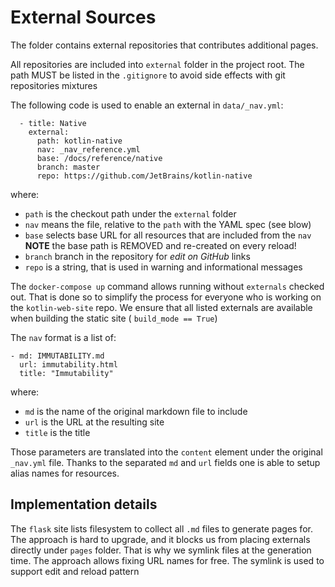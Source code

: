 # External Sources 

The folder contains external repositories that contributes additional pages.

All repositories are included into `external` folder in the project root.
The path MUST be listed in the `.gitignore` to avoid side effects with git repositories mixtures

The following code is used to enable an external in `data/_nav.yml`:
```
  - title: Native
    external:
      path: kotlin-native
      nav: _nav_reference.yml
      base: /docs/reference/native
      branch: master
      repo: https://github.com/JetBrains/kotlin-native
```
where:
- `path` is the checkout path under the `external` folder 
- `nav` means the file, relative to the `path` with the YAML spec (see blow)  
- `base` selects base URL for all resources that are included from the `nav`  
   **NOTE** the base path is REMOVED and re-created on every reload!
- `branch` branch in the repository for *edit on GitHub* links
- `repo` is a string, that is used in warning and informational messages 

The `docker-compose up` command allows running without `externals` checked out.
That is done so to simplify the process for everyone who is working on the
`kotlin-web-site` repo. We ensure that all listed externals are available when 
building the static site ( `build_mode == True`)

The `nav` format is a list of:
```
- md: IMMUTABILITY.md
  url: immutability.html
  title: "Immutability"
```

where:
- `md` is the name of the original markdown file to include 
- `url` is the URL at the resulting site 
- `title` is the title 

Those parameters are translated into the `content` element under the original `_nav.yml` file. Thanks to the separated `md` and `url` fields one is able to setup alias names for resources.

## Implementation details
The `flask` site lists filesystem to collect all `.md` files to generate pages for.
The approach is hard to upgrade, and it blocks us from placing externals directly
under `pages` folder. That is why we symlink files at the generation time.
The approach allows fixing URL names for free. The symlink is used to support edit
and reload pattern
 
